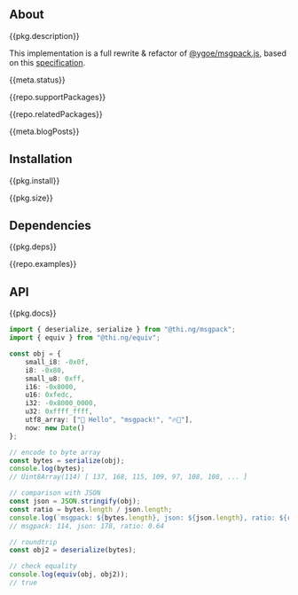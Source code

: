 <!-- include ../../assets/tpl/header.md -->

<!-- toc -->

## About

{{pkg.description}}

This implementation is a full rewrite & refactor of
[@ygoe/msgpack.js](https://github.com/ygoe/msgpack.js), based on this
[specification](https://github.com/msgpack/msgpack/blob/8aa09e2a6a9180a49fc62ecfefe149f063cc5e4b/spec.md).

{{meta.status}}

{{repo.supportPackages}}

{{repo.relatedPackages}}

{{meta.blogPosts}}

## Installation

{{pkg.install}}

{{pkg.size}}

## Dependencies

{{pkg.deps}}

{{repo.examples}}

## API

{{pkg.docs}}

```ts tangle:export/readme.ts
import { deserialize, serialize } from "@thi.ng/msgpack";
import { equiv } from "@thi.ng/equiv";

const obj = {
	small_i8: -0x0f,
	i8: -0x80,
	small_u8: 0xff,
	i16: -0x8000,
	u16: 0xfedc,
	i32: -0x8000_0000,
	u32: 0xffff_ffff,
	utf8_array: ["👋 Hello", "msgpack!", "🔥🤌"],
	now: new Date()
};

// encode to byte array
const bytes = serialize(obj);
console.log(bytes);
// Uint8Array(114) [ 137, 168, 115, 109, 97, 108, 108, ... ]

// comparison with JSON
const json = JSON.stringify(obj);
const ratio = bytes.length / json.length;
console.log(`msgpack: ${bytes.length}, json: ${json.length}, ratio: ${ratio.toFixed(2)}`);
// msgpack: 114, json: 178, ratio: 0.64

// roundtrip
const obj2 = deserialize(bytes);

// check equality
console.log(equiv(obj, obj2));
// true
```

<!-- include ../../assets/tpl/footer.md -->

